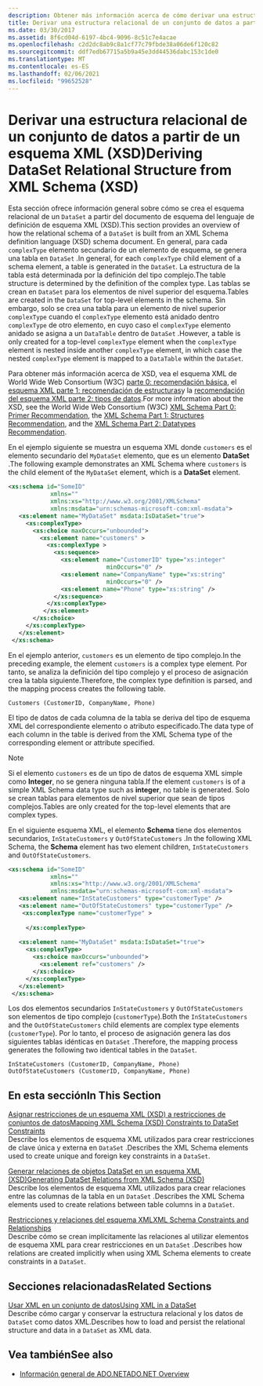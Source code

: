 ```yaml
---
description: Obtener más información acerca de cómo derivar una estructura relacional de conjunto de objetos a partir de un esquema XML (XSD)
title: Derivar una estructura relacional de un conjunto de datos a partir de un esquema XML (XSD)
ms.date: 03/30/2017
ms.assetid: 8f6cd04d-6197-4bc4-9096-8c51c7e4acae
ms.openlocfilehash: c2d2dc8ab9c8a1cf77c79fbde38a06de6f120c82
ms.sourcegitcommit: ddf7edb67715a5b9a45e3dd44536dabc153c1de0
ms.translationtype: MT
ms.contentlocale: es-ES
ms.lasthandoff: 02/06/2021
ms.locfileid: "99652528"
---
```

# <a name="deriving-dataset-relational-structure-from-xml-schema-xsd"></a><span data-ttu-id="f8a7d-103">Derivar una estructura relacional de un conjunto de datos a partir de un esquema XML (XSD)</span><span class="sxs-lookup"><span data-stu-id="f8a7d-103">Deriving DataSet Relational Structure from XML Schema (XSD)</span></span>

<span data-ttu-id="f8a7d-104">Esta sección ofrece información general sobre cómo se crea el esquema relacional de un `DataSet` a partir del documento de esquema del lenguaje de definición de esquema XML (XSD).</span><span class="sxs-lookup"><span data-stu-id="f8a7d-104">This section provides an overview of how the relational schema of a `DataSet` is built from an XML Schema definition language (XSD) schema document.</span></span> <span data-ttu-id="f8a7d-105">En general, para cada `complexType` elemento secundario de un elemento de esquema, se genera una tabla en `DataSet` .</span><span class="sxs-lookup"><span data-stu-id="f8a7d-105">In general, for each `complexType` child element of a schema element, a table is generated in the `DataSet`.</span></span> <span data-ttu-id="f8a7d-106">La estructura de la tabla está determinada por la definición del tipo complejo.</span><span class="sxs-lookup"><span data-stu-id="f8a7d-106">The table structure is determined by the definition of the complex type.</span></span> <span data-ttu-id="f8a7d-107">Las tablas se crean en `DataSet` para los elementos de nivel superior del esquema.</span><span class="sxs-lookup"><span data-stu-id="f8a7d-107">Tables are created in the `DataSet` for top-level elements in the schema.</span></span> <span data-ttu-id="f8a7d-108">Sin embargo, solo se crea una tabla para un elemento de nivel superior `complexType` cuando el `complexType` elemento está anidado dentro `complexType` de otro elemento, en cuyo caso el `complexType` elemento anidado se asigna a un `DataTable` dentro de `DataSet` .</span><span class="sxs-lookup"><span data-stu-id="f8a7d-108">However, a table is only created for a top-level `complexType` element when the `complexType` element is nested inside another `complexType` element, in which case the nested `complexType` element is mapped to a `DataTable` within the `DataSet`.</span></span>  
  
 <span data-ttu-id="f8a7d-109">Para obtener más información acerca de XSD, vea el esquema XML de World Wide Web Consortium (W3C) [parte 0: recomendación básica](https://www.w3.org/TR/xmlschema-0/), el [esquema XML parte 1: recomendación de estructuras](https://www.w3.org/TR/xmlschema-1/)y la [recomendación del esquema XML parte 2: tipos de datos](https://www.w3.org/TR/xmlschema-2/).</span><span class="sxs-lookup"><span data-stu-id="f8a7d-109">For more information about the XSD, see the World Wide Web Consortium (W3C) [XML Schema Part 0: Primer Recommendation](https://www.w3.org/TR/xmlschema-0/), the [XML Schema Part 1: Structures Recommendation](https://www.w3.org/TR/xmlschema-1/), and the [XML Schema Part 2: Datatypes Recommendation](https://www.w3.org/TR/xmlschema-2/).</span></span>  
  
 <span data-ttu-id="f8a7d-110">En el ejemplo siguiente se muestra un esquema XML donde `customers` es el elemento secundario del `MyDataSet` elemento, que es un elemento **DataSet** .</span><span class="sxs-lookup"><span data-stu-id="f8a7d-110">The following example demonstrates an XML Schema where `customers` is the child element of the `MyDataSet` element, which is a **DataSet** element.</span></span>  
  
```xml  
<xs:schema id="SomeID"
            xmlns=""
            xmlns:xs="http://www.w3.org/2001/XMLSchema"
            xmlns:msdata="urn:schemas-microsoft-com:xml-msdata">  
   <xs:element name="MyDataSet" msdata:IsDataSet="true">  
     <xs:complexType>  
       <xs:choice maxOccurs="unbounded">  
         <xs:element name="customers" >
           <xs:complexType >  
             <xs:sequence>  
               <xs:element name="CustomerID" type="xs:integer"
                            minOccurs="0" />  
               <xs:element name="CompanyName" type="xs:string"
                            minOccurs="0" />  
               <xs:element name="Phone" type="xs:string" />  
             </xs:sequence>  
           </xs:complexType>  
          </xs:element>  
       </xs:choice>  
     </xs:complexType>  
   </xs:element>  
 </xs:schema>  
```  
  
 <span data-ttu-id="f8a7d-111">En el ejemplo anterior, `customers` es un elemento de tipo complejo.</span><span class="sxs-lookup"><span data-stu-id="f8a7d-111">In the preceding example, the element `customers` is a complex type element.</span></span> <span data-ttu-id="f8a7d-112">Por tanto, se analiza la definición del tipo complejo y el proceso de asignación crea la tabla siguiente.</span><span class="sxs-lookup"><span data-stu-id="f8a7d-112">Therefore, the complex type definition is parsed, and the mapping process creates the following table.</span></span>  
  
```text  
Customers (CustomerID, CompanyName, Phone)  
```  
  
 <span data-ttu-id="f8a7d-113">El tipo de datos de cada columna de la tabla se deriva del tipo de esquema XML del correspondiente elemento o atributo especificado.</span><span class="sxs-lookup"><span data-stu-id="f8a7d-113">The data type of each column in the table is derived from the XML Schema type of the corresponding element or attribute specified.</span></span>  
  
> [!NOTE]
> <span data-ttu-id="f8a7d-114">Si el elemento `customers` es de un tipo de datos de esquema XML simple como **Integer**, no se genera ninguna tabla.</span><span class="sxs-lookup"><span data-stu-id="f8a7d-114">If the element `customers` is of a simple XML Schema data type such as **integer**, no table is generated.</span></span> <span data-ttu-id="f8a7d-115">Solo se crean tablas para elementos de nivel superior que sean de tipos complejos.</span><span class="sxs-lookup"><span data-stu-id="f8a7d-115">Tables are only created for the top-level elements that are complex types.</span></span>  
  
 <span data-ttu-id="f8a7d-116">En el siguiente esquema XML, el elemento **Schema** tiene dos elementos secundarios, `InStateCustomers` y `OutOfStateCustomers` .</span><span class="sxs-lookup"><span data-stu-id="f8a7d-116">In the following XML Schema, the **Schema** element has two element children, `InStateCustomers` and `OutOfStateCustomers`.</span></span>  
  
```xml  
<xs:schema id="SomeID"
            xmlns=""
            xmlns:xs="http://www.w3.org/2001/XMLSchema"
            xmlns:msdata="urn:schemas-microsoft-com:xml-msdata">  
   <xs:element name="InStateCustomers" type="customerType" />  
   <xs:element name="OutOfStateCustomers" type="customerType" />  
    <xs:complexType name="customerType" >  
  
     </xs:complexType>  
  
   <xs:element name="MyDataSet" msdata:IsDataSet="true">  
     <xs:complexType>  
       <xs:choice maxOccurs="unbounded">  
         <xs:element ref="customers" />  
       </xs:choice>  
     </xs:complexType>  
   </xs:element>  
 </xs:schema>  
```  
  
 <span data-ttu-id="f8a7d-117">Los dos elementos secundarios `InStateCustomers` y `OutOfStateCustomers` son elementos de tipo complejo (`customerType`).</span><span class="sxs-lookup"><span data-stu-id="f8a7d-117">Both the `InStateCustomers` and the `OutOfStateCustomers` child elements are complex type elements (`customerType`).</span></span> <span data-ttu-id="f8a7d-118">Por lo tanto, el proceso de asignación genera las dos siguientes tablas idénticas en `DataSet` .</span><span class="sxs-lookup"><span data-stu-id="f8a7d-118">Therefore, the mapping process generates the following two identical tables in the `DataSet`.</span></span>  
  
```text  
InStateCustomers (CustomerID, CompanyName, Phone)  
OutOfStateCustomers (CustomerID, CompanyName, Phone)  
```  
  
## <a name="in-this-section"></a><span data-ttu-id="f8a7d-119">En esta sección</span><span class="sxs-lookup"><span data-stu-id="f8a7d-119">In This Section</span></span>  

 [<span data-ttu-id="f8a7d-120">Asignar restricciones de un esquema XML (XSD) a restricciones de conjuntos de datos</span><span class="sxs-lookup"><span data-stu-id="f8a7d-120">Mapping XML Schema (XSD) Constraints to DataSet Constraints</span></span>](mapping-xml-schema-xsd-constraints-to-dataset-constraints.md)  
 <span data-ttu-id="f8a7d-121">Describe los elementos de esquema XML utilizados para crear restricciones de clave única y externa en `DataSet` .</span><span class="sxs-lookup"><span data-stu-id="f8a7d-121">Describes the XML Schema elements used to create unique and foreign key constraints in a `DataSet`.</span></span>  
  
 [<span data-ttu-id="f8a7d-122">Generar relaciones de objetos DataSet en un esquema XML (XSD)</span><span class="sxs-lookup"><span data-stu-id="f8a7d-122">Generating DataSet Relations from XML Schema (XSD)</span></span>](generating-dataset-relations-from-xml-schema-xsd.md)  
 <span data-ttu-id="f8a7d-123">Describe los elementos de esquema XML utilizados para crear relaciones entre las columnas de la tabla en un `DataSet` .</span><span class="sxs-lookup"><span data-stu-id="f8a7d-123">Describes the XML Schema elements used to create relations between table columns in a `DataSet`.</span></span>  
  
 [<span data-ttu-id="f8a7d-124">Restricciones y relaciones del esquema XML</span><span class="sxs-lookup"><span data-stu-id="f8a7d-124">XML Schema Constraints and Relationships</span></span>](xml-schema-constraints-and-relationships.md)  
 <span data-ttu-id="f8a7d-125">Describe cómo se crean implícitamente las relaciones al utilizar elementos de esquema XML para crear restricciones en un `DataSet` .</span><span class="sxs-lookup"><span data-stu-id="f8a7d-125">Describes how relations are created implicitly when using XML Schema elements to create constraints in a `DataSet`.</span></span>  
  
## <a name="related-sections"></a><span data-ttu-id="f8a7d-126">Secciones relacionadas</span><span class="sxs-lookup"><span data-stu-id="f8a7d-126">Related Sections</span></span>  

 [<span data-ttu-id="f8a7d-127">Usar XML en un conjunto de datos</span><span class="sxs-lookup"><span data-stu-id="f8a7d-127">Using XML in a DataSet</span></span>](using-xml-in-a-dataset.md)  
 <span data-ttu-id="f8a7d-128">Describe cómo cargar y conservar la estructura relacional y los datos de `DataSet` como datos XML.</span><span class="sxs-lookup"><span data-stu-id="f8a7d-128">Describes how to load and persist the relational structure and data in a `DataSet` as XML data.</span></span>  
  
## <a name="see-also"></a><span data-ttu-id="f8a7d-129">Vea también</span><span class="sxs-lookup"><span data-stu-id="f8a7d-129">See also</span></span>

- [<span data-ttu-id="f8a7d-130">Información general de ADO.NET</span><span class="sxs-lookup"><span data-stu-id="f8a7d-130">ADO.NET Overview</span></span>](../ado-net-overview.md)
